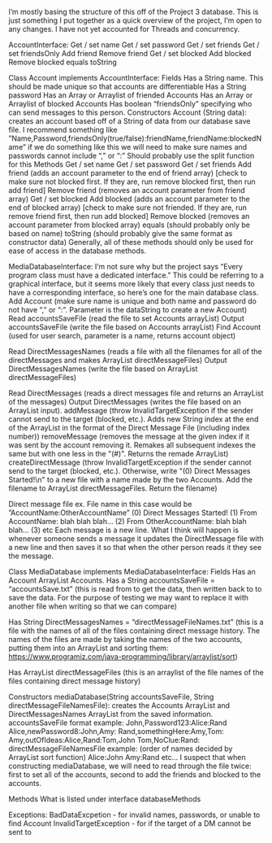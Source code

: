 I’m mostly basing the structure of this off of the Project 3 database. 
This is just something I put together as a quick overview of the project, I’m open to any changes. 
I have not yet accounted for Threads and concurrency.

AccountInterface:
Get / set name
Get / set password
Get / set friends
Get / set friendsOnly
Add friend
Remove friend
Get / set blocked
Add blocked
Remove blocked
equals
toString

Class Account implements AccountInterface:
Fields
Has a String name. This should be made unique so that accounts are differentiable
Has a String password
Has an Array or Arraylist of friended Accounts
Has an Array or Arraylist of blocked Accounts
Has boolean “friendsOnly” specifying who can send messages to this person.
Constructors
Account (String data): creates an account based off of a String of data from our database save file. I recommend something like
”Name,Password,friendsOnly(true/false):friendName,friendName:blockedName” if we do something like this we will need to make sure names and passwords cannot include “,” or “:”
Should probably use the split function for this
Methods
Get / set name
Get / set password
Get / set friends
Add friend (adds an account parameter to the end of friend array) [check to make sure not blocked first. If they are, run remove blocked first, then run add friend]
Remove friend (removes an account parameter from friend array)
Get / set blocked
Add blocked (adds an account parameter to the end of blocked array) [check to make sure not friended. If they are, run remove friend first, then run add blocked]
Remove blocked (removes an account parameter from blocked array)
equals (should probably only be based on name)
toString (should probably give the same format as constructor data)
Generally, all of these methods should only be used for ease of access in the database methods.

MediaDatabaseInterface:
I’m not sure why but the project says “Every program class must have a dedicated interface.” This could be referring to a graphical interface, but it seems more likely that every class just needs to have a corresponding interface, so here’s one for the main database class.
Add Account (make sure name is unique and both name and password do not have “,” or “:”. Parameter is the dataString to create a new Account)
Read accountsSaveFile (read the file to set Accounts arrayList)
Output accountsSaveFile (write the file based on Accounts arrayList)
Find Account (used for user search, parameter is a name, returns account object)


Read DirectMessagesNames (reads a file with all the filenames for all of the directMessages and makes ArrayList<String> directMessageFiles)
Output DirectMessagesNames (write the file based on  ArrayList<String> directMessageFiles)


Read DirectMessages (reads a direct messages file and returns an ArrayList<String> of the messages)
Output DirectMessages (writes the file based on an ArrayList<String> input).
addMessage 
(throw InvalidTargetException if the sender cannot send to the target (blocked, etc.). Adds new String index at the end of the ArrayList in the format of the Direct Message File (including index number))
removeMessage 
(removes the message at the given index if it was sent by the account removing it. Remakes all subsequent indexes the same but with one less in the "(#)". Returns the remade ArrayList)
createDirectMessage 
(throw InvalidTargetException if the sender cannot send to the target (blocked, etc.). Otherwise, write "(0) Direct Messages Started!\n" to a new file with a name made by the two Accounts. Add the filename to ArrayList<String> directMessageFiles. Return the filename)

Direct message file ex. File name in this case would be ”AccountName:OtherAccountName”
	(0) Direct Messages Started!
(1) From AccountName: blah blah blah…
(2) From OtherAccountName: blah blah blah…
(3) etc
Each message is a new line. What I think will happen is whenever someone sends a message it updates the DirectMessage file with a new line and then saves it so that when the other person reads it they see the message.


Class MediaDatabase implements MediaDatabaseInterface:
Fields
Has an Account ArrayList Accounts.
Has a String accountsSaveFile = “accountsSave.txt”
(this is read from to get the data, then written back to to save the data. For the purpose of testing we may want to replace it with another file when writing so that we can compare)

Has String DirectMessagesNames = “directMessageFileNames.txt” 
(this is a file with the names of all of the files containing direct message history. The names of the files are made by taking the names of the two accounts, putting them into an ArrayList and sorting them: https://www.programiz.com/java-programming/library/arraylist/sort)

Has ArrayList<String> directMessageFiles
(this is an arraylist of the file names of the files containing direct message history)



Constructors
mediaDatabase(String accountsSaveFile, String directMessageFileNamesFile): creates the Accounts ArrayList and DirectMessagesNames ArrayList from the saved information.
accountsSaveFile format example:
		John,Password123:Alice:Rand
		Alice,newPassword8:John,Amy:
		Rand,somethingHere:Amy,Tom:
		Amy,outOfIdeas:Alice,Rand:Tom,John
		Tom,NoClue:Rand:
directMessageFileNamesFile example:	(order of names decided by ArrayList sort function)
		Alice:John
		Amy:Rand
		etc…
I suspect that when constructing mediaDatabase, we will need to read through the file twice: first to set all of the accounts, second to add the friends and blocked to the accounts.

Methods
What is listed under interface databaseMethods



Exceptions:
	BadDataExcpetion - for invalid names, passwords, or unable to find Account
	InvalidTargetException - for if the target of a DM cannot be sent to
